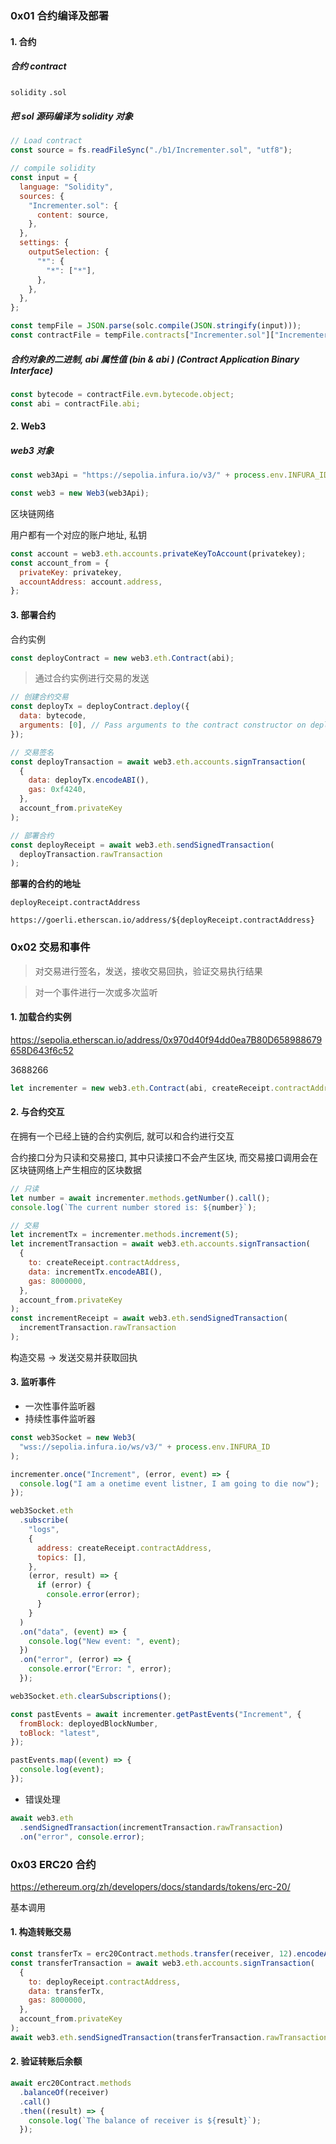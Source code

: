 ### 0x01 合约编译及部署

#### 1. 合约

##### 合约 contract

`solidity` `.sol`

##### 把 sol 源码编译为 solidity 对象

```js
// Load contract
const source = fs.readFileSync("./b1/Incrementer.sol", "utf8");

// compile solidity
const input = {
  language: "Solidity",
  sources: {
    "Incrementer.sol": {
      content: source,
    },
  },
  settings: {
    outputSelection: {
      "*": {
        "*": ["*"],
      },
    },
  },
};

const tempFile = JSON.parse(solc.compile(JSON.stringify(input)));
const contractFile = tempFile.contracts["Incrementer.sol"]["Incrementer"];
```

##### 合约对象的二进制, abi 属性值 (bin & abi ) (Contract Application Binary Interface)

```js
const bytecode = contractFile.evm.bytecode.object;
const abi = contractFile.abi;
```

#### 2. Web3

##### web3 对象

```js
const web3Api = "https://sepolia.infura.io/v3/" + process.env.INFURA_ID;

const web3 = new Web3(web3Api);
```

区块链网络

用户都有一个对应的账户地址, 私钥

```js
const account = web3.eth.accounts.privateKeyToAccount(privatekey);
const account_from = {
  privateKey: privatekey,
  accountAddress: account.address,
};
```

#### 3. 部署合约

合约实例

```js
const deployContract = new web3.eth.Contract(abi);
```

> 通过合约实例进行交易的发送

```js
// 创建合约交易
const deployTx = deployContract.deploy({
  data: bytecode,
  arguments: [0], // Pass arguments to the contract constructor on deployment(_initialNumber in Incremental.sol)
});

// 交易签名
const deployTransaction = await web3.eth.accounts.signTransaction(
  {
    data: deployTx.encodeABI(),
    gas: 0xf4240,
  },
  account_from.privateKey
);

// 部署合约
const deployReceipt = await web3.eth.sendSignedTransaction(
  deployTransaction.rawTransaction
);
```

**部署的合约的地址**

`deployReceipt.contractAddress`

`https://goerli.etherscan.io/address/${deployReceipt.contractAddress}`

### 0x02 交易和事件

> 对交易进行签名，发送，接收交易回执，验证交易执行结果

> 对一个事件进行一次或多次监听

#### 1. 加载合约实例

https://sepolia.etherscan.io/address/0x970d40f94dd0ea7B80D658988679658D643f6c52

3688266

```js
let incrementer = new web3.eth.Contract(abi, createReceipt.contractAddress);
```

#### 2. 与合约交互

在拥有一个已经上链的合约实例后, 就可以和合约进行交互

合约接口分为只读和交易接口, 其中只读接口不会产生区块, 而交易接口调用会在区块链网络上产生相应的区块数据

```js
// 只读
let number = await incrementer.methods.getNumber().call();
console.log(`The current number stored is: ${number}`);

// 交易
let incrementTx = incrementer.methods.increment(5);
let incrementTransaction = await web3.eth.accounts.signTransaction(
  {
    to: createReceipt.contractAddress,
    data: incrementTx.encodeABI(),
    gas: 8000000,
  },
  account_from.privateKey
);
const incrementReceipt = await web3.eth.sendSignedTransaction(
  incrementTransaction.rawTransaction
);
```

构造交易 -> 发送交易并获取回执

#### 3. 监听事件

- 一次性事件监听器
- 持续性事件监听器

```js
const web3Socket = new Web3(
  "wss://sepolia.infura.io/ws/v3/" + process.env.INFURA_ID
);

incrementer.once("Increment", (error, event) => {
  console.log("I am a onetime event listner, I am going to die now");
});
```

```js
web3Socket.eth
  .subscribe(
    "logs",
    {
      address: createReceipt.contractAddress,
      topics: [],
    },
    (error, result) => {
      if (error) {
        console.error(error);
      }
    }
  )
  .on("data", (event) => {
    console.log("New event: ", event);
  })
  .on("error", (error) => {
    console.error("Error: ", error);
  });

web3Socket.eth.clearSubscriptions();
```

```js
const pastEvents = await incrementer.getPastEvents("Increment", {
  fromBlock: deployedBlockNumber,
  toBlock: "latest",
});

pastEvents.map((event) => {
  console.log(event);
});
```

- 错误处理

```js
await web3.eth
  .sendSignedTransaction(incrementTransaction.rawTransaction)
  .on("error", console.error);
```

### 0x03 ERC20 合约

<https://ethereum.org/zh/developers/docs/standards/tokens/erc-20/>

基本调用

#### 1. 构造转账交易

```js
const transferTx = erc20Contract.methods.transfer(receiver, 12).encodeABI();
const transferTransaction = await web3.eth.accounts.signTransaction(
  {
    to: deployReceipt.contractAddress,
    data: transferTx,
    gas: 8000000,
  },
  account_from.privateKey
);
await web3.eth.sendSignedTransaction(transferTransaction.rawTransaction);
```

#### 2. 验证转账后余额

```js
await erc20Contract.methods
  .balanceOf(receiver)
  .call()
  .then((result) => {
    console.log(`The balance of receiver is ${result}`);
  });
```
